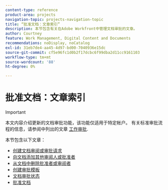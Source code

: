 ```yaml
---
content-type: reference
product-area: projects
navigation-topic: projects-navigation-topic
title: “批准文档：文章索引”
description: 本节包含有关在Adobe Workfront中管理文档审批的文章。
author: Courtney
feature: Work Management, Digital Content and Documents
recommendations: noDisplay, noCatalog
exl-id: 31eb7de4-aa45-4d97-bd00-7040936e15dc
source-git-commit: cf5e96fc1d0b2f17dcbc6f99dba2d11cc9161103
workflow-type: tm+mt
source-wordcount: '88'
ht-degree: 0%

---
```


# 批准文档：文章索引

>[!IMPORTANT]
>
>本文内容介绍更新的文档审批功能，该功能仅适用于特定帐户。 有关标准审批流程的信息，请参阅中列出的文章 [工作审批](/help/quicksilver/review-and-approve-work/manage-approvals/manage-approvals.md).

本节包含以下文章：

* [创建文档审阅或审批请求](/help/quicksilver/review-and-approve-work/document-reviews-and-approvals/manage-document-approvals/create-a-document-approval.md)
* [向文档添加其他审阅人或批准者](/help/quicksilver/review-and-approve-work/document-reviews-and-approvals/manage-document-approvals/add-additional-reviewers-or-approvers.md)
* [从文档中删除批准者或审阅者](/help/quicksilver/review-and-approve-work/document-reviews-and-approvals/manage-document-approvals/remove-approvers-or-reviewers.md)
* [创建审批模板](/help/quicksilver/review-and-approve-work/document-reviews-and-approvals/manage-document-approvals/create-approval-template.md)
* [文档审批状态](/help/quicksilver/review-and-approve-work/document-reviews-and-approvals/manage-document-approvals/document-approval-status.md)
* [批准文档](/help/quicksilver/review-and-approve-work/document-reviews-and-approvals/review-and-approve-documents/approve-a-document.md)